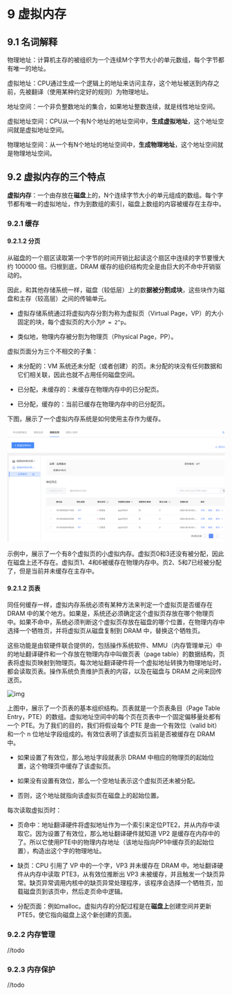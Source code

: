 # 9 虚拟内存

## 9.1 名词解释

物理地址：计算机主存的被组织为一个连续M个字节大小的单元数组，每个字节都有唯一的地址。

虚拟地址：CPU通过生成一个逻辑上的地址来访问主存，这个地址被送到内存之前，先被翻译（使用某种约定好的规则）为物理地址。

地址空间：一个非负整数地址的集合，如果地址整数连续，就是线性地址空间。

虚拟地址空间：CPU从一个有N个地址的地址空间中，**生成虚拟地址**，这个地址空间就是虚拟地址空间。

物理地址空间：从一个有N个地址的地址空间中，**生成物理地址**，这个地址空间就是物理地址空间。

## 9.2 虚拟内存的三个特点

**虚拟内存**：一个由存放在**磁盘**上的，N个连续字节大小的单元组成的数组。每个字节都有唯一的虚拟地址，作为到数组的索引，磁盘上数组的内容被缓存在主存中。

### 9.2.1 缓存

#### 9.2.1.2 分页

从磁盘的一个扇区读取第一个字节的时间开销比起读这个扇区中连续的字节要慢大约 100000 倍。归根到底，DRAM 缓存的组织结构完全是由巨大的不命中开销驱动的。

因此，和其他存储系统一样，磁盘（较低层）上的数**据被分割成块**，这些块作为磁盘和主存（较高层）之间的传输单元。

- 虚拟存储系统通过将虚拟内存分割为称为虚拟页（Virtual Page，VP）的大小固定的块，每个虚拟页的大小为`P = 2^p`。

- 类似地，物理内存被分割为物理页（Physical Page，PP）。

虚拟页面分为三个不相交的子集：

- 未分配的：VM 系统还未分配（或者创建）的页。未分配的块没有任何数据和它们相关联，因此也就不占用任何磁盘空间。

- 已分配，未缓存的：未缓存在物理内存中的已分配页。

- 已分配，缓存的：当前已缓存在物理内存中的已分配页。

下图，展示了一个虚拟内存系统是如何使用主存作为缓存。

![img](img/9-1.jpg)

示例中，展示了一个有8个虚拟页的小虚拟内存。虚拟页0和3还没有被分配，因此在磁盘上还不存在。虚拟页1、4和6被缓存在物理内存中。页2、5和7已经被分配了，但是当前并未缓存在主存中。

#### 9.2.1.2 页表

同任何缓存一样，虚拟内存系统必须有某种方法来判定一个虚拟页是否缓存在 DRAM 中的某个地方。如果是，系统还必须确定这个虚拟页存放在哪个物理页中。如果不命中，系统必须判断这个虚拟页存放在磁盘的哪个位置，在物理内存中选择一个牺牲页，并将虚拟页从磁盘复制到 DRAM 中，替换这个牺牲页。

这些功能是由软硬件联合提供的，包括操作系统软件、MMU（内存管理单元）中的地址翻译硬件和一个存放在物理内存中叫做页表（page table）的数据结构，页表将虚拟页映射到物理页。每次地址翻译硬件将一个虚拟地址转换为物理地址时，都会读取页表。操作系统负责维护页表的内容，以及在磁盘与 DRAM 之间来回传送页。

![img](img/9-2.jpg)

上图中，展示了一个页表的基本组织结构。页表就是一个页表条目（Page Table Entry，PTE）的数组。虚拟地址空间中的每个页在页表中一个固定偏移量处都有一个 PTE。为了我们的目的，我们将假设每个 PTE 是由一个有效位（valid bit）和一个 n 位地址字段组成的。有效位表明了该虚拟页当前是否被缓存在 DRAM 中。

- 如果设置了有效位，那么地址字段就表示 DRAM 中相应的物理页的起始位置，这个物理页中缓存了该虚拟页。
  
- 如果没有设置有效位，那么一个空地址表示这个虚拟页还未被分配。

- 否则，这个地址就指向该虚拟页在磁盘上的起始位置。

每次读取虚拟页时：

- 页命中：地址翻译硬件将虚拟地址作为一个索引来定位PTE2，并从内存中读取它。因为设置了有效位，那么地址翻译硬件就知道 VP2 是缓存在内存中的了。所以它使用PTE中的物理内存地址（该地址指向PP1中缓存页的起始位置），构造出这个字的物理地址。

- 缺页：CPU 引用了 VP  中的一个字，VP3 并未缓存在 DRAM 中。地址翻译硬件从内存中读取 PTE3，从有效位推断出 VP3 未被缓存，并且触发一个缺页异常。缺页异常调用内核中的缺页异常处理程序，该程序会选择一个牺牲页，加载磁盘页到该页中，然后走页命中逻辑。

- 分配页面：例如malloc。虚拟内存的分配过程是在**磁盘上**创建空间并更新PTE5，使它指向磁盘上这个新创建的页面。

### 9.2.2 内存管理

//todo

### 9.2.3 内存保护

//todo
